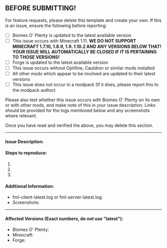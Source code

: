BEFORE SUBMITTING!
----
For feature requests, please delete this template and create your own. If this is an issue, ensure the following before reporting:

- [ ] Biomes O' Plenty is updated to the latest available version
- [ ] This issue occurs with Minecraft 1.11. **WE DO NOT SUPPORT MINECRAFT 1.7.10, 1.8.9, 1.9. 1.10.2 AND ANY VERSIONS BELOW THAT!  YOUR ISSUE WILL AUTOMATICALLY BE CLOSED IF IT IS PERTAINING TO THOSE VERSIONS!**
- [ ] Forge is updated to the latest available version
- [ ] This issue occurs without Optifine, Cauldron or similar mods installed
- [ ] All other mods which appear to be involved are updated to their latest versions
- [ ] This issue does not occur in a modpack (If it does, please report this to the modpack author)

Please also test whether this issue occurs with Biomes O' Plenty on its own or with other mods, and make note of this in your issue description. Links
should be provided for the logs mentioned below and any screenshots where relevant. 

Once you have read and verified the above, you may delete this section.

----

#### Issue Description:



#### Steps to reproduce:

1. 
2. 
3. 

#### Additional Information:

- fml-client-latest.log or fml-server-latest.log:
- Screenshots:

____
#### Affected Versions (Exact numbers, do *not* use "latest"):

- Biomes O' Plenty: 
- Minecraft: 
- Forge: 
